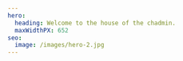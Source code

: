 ```yaml
---
hero:
  heading: Welcome to the house of the chadmin.
  maxWidthPX: 652
seo:
  image: /images/hero-2.jpg
---
```

